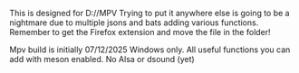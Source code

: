 This is designed for D://MPV
Trying to put it anywhere else is going to be a nightmare due to multiple jsons and bats adding various functions.
Remember to get the Firefox extension and move the file in the folder!

Mpv build is initially 07/12/2025
Windows only. All useful functions you can add with meson enabled. No Alsa or dsound (yet)
